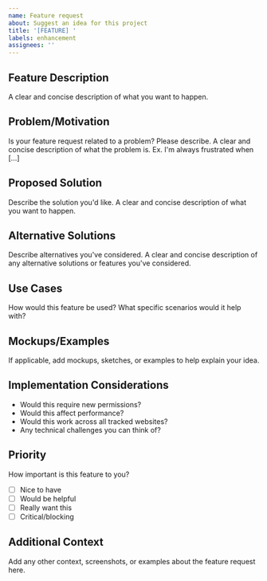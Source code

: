 ```yaml
---
name: Feature request
about: Suggest an idea for this project
title: '[FEATURE] '
labels: enhancement
assignees: ''
---
```


## Feature Description
A clear and concise description of what you want to happen.

## Problem/Motivation
Is your feature request related to a problem? Please describe.
A clear and concise description of what the problem is. Ex. I'm always frustrated when [...]

## Proposed Solution
Describe the solution you'd like.
A clear and concise description of what you want to happen.

## Alternative Solutions
Describe alternatives you've considered.
A clear and concise description of any alternative solutions or features you've considered.

## Use Cases
How would this feature be used? What specific scenarios would it help with?

## Mockups/Examples
If applicable, add mockups, sketches, or examples to help explain your idea.

## Implementation Considerations
- Would this require new permissions?
- Would this affect performance?
- Would this work across all tracked websites?
- Any technical challenges you can think of?

## Priority
How important is this feature to you?
- [ ] Nice to have
- [ ] Would be helpful
- [ ] Really want this
- [ ] Critical/blocking

## Additional Context
Add any other context, screenshots, or examples about the feature request here.
